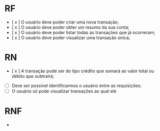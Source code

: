 # RF

 - [ x ] O usuário deve poder criar uma nova transação;
 - [ x ] O usuário deve poder obter um resumo da sua conta;
 - [ x ] O usuário deve poder listar todas as transações que já ocorreram;
 - [ x ] O usuário deve poder visualizar uma transação única;

# RN

 - [ x ] A transação pode ser do tipo crédito que somará ao valor total ou débito que subtrairá;
 - [ ] Deve ser possível identificarmos o usuário entre as requisições;
 - [ ] O usuário só pode visualizar transações ao qual ele

# RNF

 - 